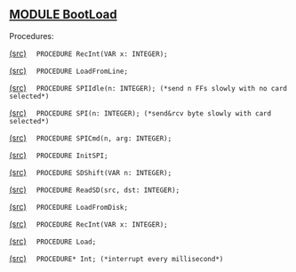 
## [MODULE BootLoad](https://github.com/io-core/System/blob/main/BootLoad.Mod)

Procedures:


[(src)](https://github.com/io-core/System/blob/main/BootLoad.Mod#L19) `  PROCEDURE RecInt(VAR x: INTEGER);`

[(src)](https://github.com/io-core/System/blob/main/BootLoad.Mod#L29) `  PROCEDURE LoadFromLine;`

[(src)](https://github.com/io-core/System/blob/main/BootLoad.Mod#L41) `  PROCEDURE SPIIdle(n: INTEGER); (*send n FFs slowly with no card selected*)`

[(src)](https://github.com/io-core/System/blob/main/BootLoad.Mod#L48) `  PROCEDURE SPI(n: INTEGER); (*send&rcv byte slowly with card selected*)`

[(src)](https://github.com/io-core/System/blob/main/BootLoad.Mod#L53) `  PROCEDURE SPICmd(n, arg: INTEGER);`

[(src)](https://github.com/io-core/System/blob/main/BootLoad.Mod#L65) `  PROCEDURE InitSPI;`

[(src)](https://github.com/io-core/System/blob/main/BootLoad.Mod#L82) `  PROCEDURE SDShift(VAR n: INTEGER);`

[(src)](https://github.com/io-core/System/blob/main/BootLoad.Mod#L90) `  PROCEDURE ReadSD(src, dst: INTEGER);`

[(src)](https://github.com/io-core/System/blob/main/BootLoad.Mod#L104) `  PROCEDURE LoadFromDisk;`

[(src)](https://github.com/io-core/System/blob/main/BootLoad.Mod#L131) `  PROCEDURE RecInt(VAR x: INTEGER);`

[(src)](https://github.com/io-core/System/blob/main/BootLoad.Mod#L141) `  PROCEDURE Load;`

[(src)](https://github.com/io-core/System/blob/main/BootLoad.Mod#L190) `  PROCEDURE* Int; (*interrupt every millisecond*)`
